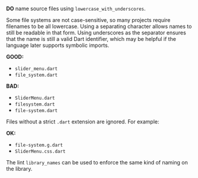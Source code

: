 **DO** name source files using `lowercase_with_underscores`.

Some file systems are not case-sensitive, so many projects require filenames to
be all lowercase. Using a separating character allows names to still be readable
in that form. Using underscores as the separator ensures that the name is still
a valid Dart identifier, which may be helpful if the language later supports
symbolic imports.

**GOOD:**

* `slider_menu.dart`
* `file_system.dart`

**BAD:**

* `SliderMenu.dart`
* `filesystem.dart`
* `file-system.dart`

Files without a strict `.dart` extension are ignored.  For example:

**OK:**

* `file-system.g.dart`
* `SliderMenu.css.dart`

The lint `library_names` can be used to enforce the same kind of naming on the
library.

